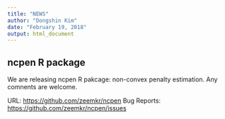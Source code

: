 ```yaml
---
title: "NEWS"
author: "Dongshin Kim"
date: "February 19, 2018"
output: html_document
---
```


## ncpen R package

We are releasing ncpen R pakcage: non-convex penalty estimation. Any comnents are welcome.

URL: https://github.com/zeemkr/ncpen
Bug Reports: https://github.com/zeemkr/ncpen/issues
